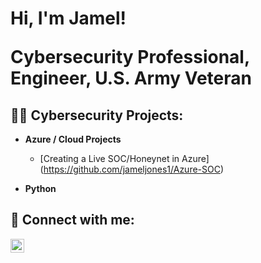 <h1>Hi, I'm Jamel! 
  
  Cybersecurity Professional, Engineer, U.S. Army Veteran</h1>

<h2>👨‍💻 Cybersecurity Projects:</h2>

- <b>Azure / Cloud Projects</b>
  - [Creating a Live SOC/Honeynet in Azure] (https://github.com/jameljones1/Azure-SOC)

- <b>Python</b>
  

<h2> 🤳 Connect with me:</h2>

[<img align="left" alt="JamelJones | LinkedIn" width="22px" src="https://cdn.jsdelivr.net/npm/simple-icons@v3/icons/linkedin.svg" />][linkedin]

[linkedin]: https://www.linkedin.com/in/jamelkjones

<!--
**jameljones1/jameljones1** is a ✨ _special_ ✨ repository because its `README.md` (this file) appears on your GitHub profile.

Here are some ideas to get you started:

- 🔭 I’m currently working on ...
- 🌱 I’m currently learning ...
- 👯 I’m looking to collaborate on ...
- 🤔 I’m looking for help with ...
- 💬 Ask me about ...
- 📫 How to reach me: ...
- 😄 Pronouns: ...
- ⚡ Fun fact: ...
-->

